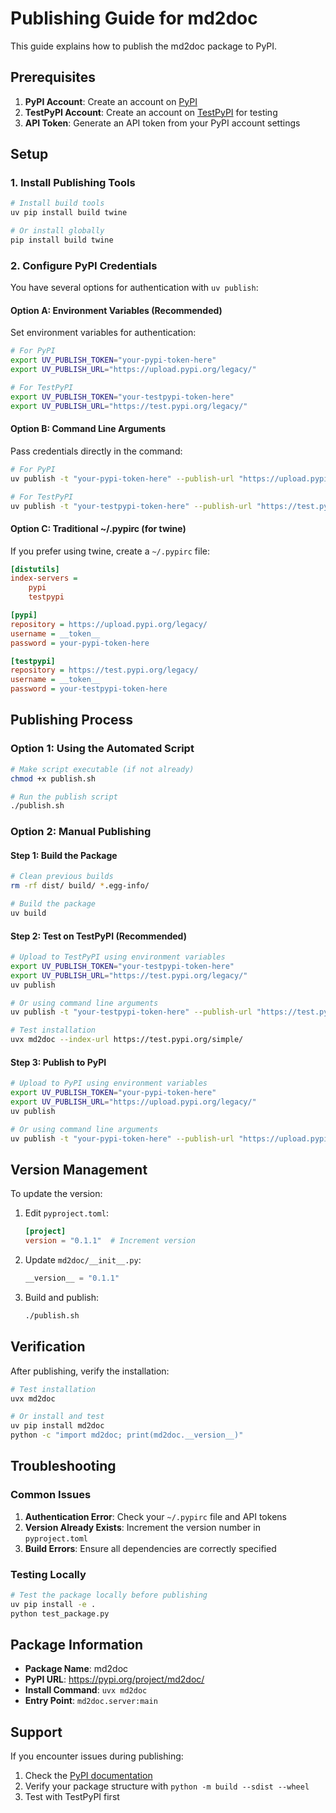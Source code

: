 # Publishing Guide for md2doc

This guide explains how to publish the md2doc package to PyPI.

## Prerequisites

1. **PyPI Account**: Create an account on [PyPI](https://pypi.org/account/register/)
2. **TestPyPI Account**: Create an account on [TestPyPI](https://test.pypi.org/account/register/) for testing
3. **API Token**: Generate an API token from your PyPI account settings

## Setup

### 1. Install Publishing Tools

```bash
# Install build tools
uv pip install build twine

# Or install globally
pip install build twine
```

### 2. Configure PyPI Credentials

You have several options for authentication with `uv publish`:

#### Option A: Environment Variables (Recommended)

Set environment variables for authentication:

```bash
# For PyPI
export UV_PUBLISH_TOKEN="your-pypi-token-here"
export UV_PUBLISH_URL="https://upload.pypi.org/legacy/"

# For TestPyPI
export UV_PUBLISH_TOKEN="your-testpypi-token-here"
export UV_PUBLISH_URL="https://test.pypi.org/legacy/"
```

#### Option B: Command Line Arguments

Pass credentials directly in the command:

```bash
# For PyPI
uv publish -t "your-pypi-token-here" --publish-url "https://upload.pypi.org/legacy/"

# For TestPyPI
uv publish -t "your-testpypi-token-here" --publish-url "https://test.pypi.org/legacy/"
```

#### Option C: Traditional ~/.pypirc (for twine)

If you prefer using twine, create a `~/.pypirc` file:

```ini
[distutils]
index-servers =
    pypi
    testpypi

[pypi]
repository = https://upload.pypi.org/legacy/
username = __token__
password = your-pypi-token-here

[testpypi]
repository = https://test.pypi.org/legacy/
username = __token__
password = your-testpypi-token-here
```

## Publishing Process

### Option 1: Using the Automated Script

```bash
# Make script executable (if not already)
chmod +x publish.sh

# Run the publish script
./publish.sh
```

### Option 2: Manual Publishing

#### Step 1: Build the Package

```bash
# Clean previous builds
rm -rf dist/ build/ *.egg-info/

# Build the package
uv build
```

#### Step 2: Test on TestPyPI (Recommended)

```bash
# Upload to TestPyPI using environment variables
export UV_PUBLISH_TOKEN="your-testpypi-token-here"
export UV_PUBLISH_URL="https://test.pypi.org/legacy/"
uv publish

# Or using command line arguments
uv publish -t "your-testpypi-token-here" --publish-url "https://test.pypi.org/legacy/"

# Test installation
uvx md2doc --index-url https://test.pypi.org/simple/
```

#### Step 3: Publish to PyPI

```bash
# Upload to PyPI using environment variables
export UV_PUBLISH_TOKEN="your-pypi-token-here"
export UV_PUBLISH_URL="https://upload.pypi.org/legacy/"
uv publish

# Or using command line arguments
uv publish -t "your-pypi-token-here" --publish-url "https://upload.pypi.org/legacy/"
```

## Version Management

To update the version:

1. Edit `pyproject.toml`:
   ```toml
   [project]
   version = "0.1.1"  # Increment version
   ```

2. Update `md2doc/__init__.py`:
   ```python
   __version__ = "0.1.1"
   ```

3. Build and publish:
   ```bash
   ./publish.sh
   ```

## Verification

After publishing, verify the installation:

```bash
# Test installation
uvx md2doc

# Or install and test
uv pip install md2doc
python -c "import md2doc; print(md2doc.__version__)"
```

## Troubleshooting

### Common Issues

1. **Authentication Error**: Check your `~/.pypirc` file and API tokens
2. **Version Already Exists**: Increment the version number in `pyproject.toml`
3. **Build Errors**: Ensure all dependencies are correctly specified

### Testing Locally

```bash
# Test the package locally before publishing
uv pip install -e .
python test_package.py
```

## Package Information

- **Package Name**: md2doc
- **PyPI URL**: https://pypi.org/project/md2doc/
- **Install Command**: `uvx md2doc`
- **Entry Point**: `md2doc.server:main`

## Support

If you encounter issues during publishing:

1. Check the [PyPI documentation](https://packaging.python.org/tutorials/packaging-projects/)
2. Verify your package structure with `python -m build --sdist --wheel`
3. Test with TestPyPI first 